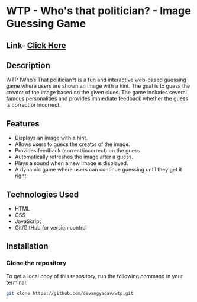 # WTP - Who's that politician? - Image Guessing Game

## Link- <a href="https://devangyadav.github.io/wtp/">Click Here</a>
## Description
WTP (Who’s That politician?) is a fun and interactive web-based guessing game where users are shown an image with a hint. The goal is to guess the creator of the image based on the given clues. The game includes several famous personalities and provides immediate feedback whether the guess is correct or incorrect. 

## Features
- Displays an image with a hint.
- Allows users to guess the creator of the image.
- Provides feedback (correct/incorrect) on the guess.
- Automatically refreshes the image after a guess.
- Plays a sound when a new image is displayed.
- A dynamic game where users can continue guessing until they get it right.

## Technologies Used
- HTML
- CSS
- JavaScript
- Git/GitHub for version control

## Installation

### Clone the repository
To get a local copy of this repository, run the following command in your terminal:

```bash
git clone https://github.com/devangyadav/wtp.git
